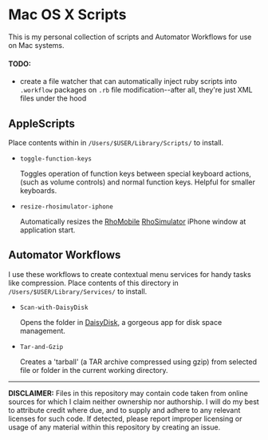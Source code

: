 # Mac OS X Scripts
This is my personal collection of scripts and Automator Workflows for use on Mac systems.

#### TODO:
- create a file watcher that can automatically inject ruby scripts into `.workflow` packages on `.rb` file modification--after all, they're just XML files under the hood

## AppleScripts
Place contents within in `/Users/$USER/Library/Scripts/` to install.

- `toggle-function-keys`

    Toggles operation of function keys between special keyboard actions, (such as volume controls) and normal function keys. Helpful for smaller keyboards.
- `resize-rhosimulator-iphone`

    Automatically resizes the [RhoMobile](http://rhomobile.com/) [RhoSimulator](http://docs.rhomobile.com/en/2.2.0/rhodes/simulator) iPhone window at application start.

## Automator Workflows
I use these workflows to create contextual menu services for handy tasks like compression. Place contents of this directory in `/Users/$USER/Library/Services/` to install.

- `Scan-with-DaisyDisk`

    Opens the folder in [DaisyDisk](http://www.daisydiskapp.com/), a gorgeous app for disk space management.
- `Tar-and-Gzip`

    Creates a 'tarball' (a TAR archive compressed using gzip) from selected file or folder in the current working directory.

---
**DISCLAIMER:** Files in this repository may contain code taken from online sources for which I claim neither ownership nor authorship. I will do my best to attribute credit where due, and to supply and adhere to any relevant licenses for such code. If detected, please report improper licensing or usage of any material within this repository by creating an issue.
